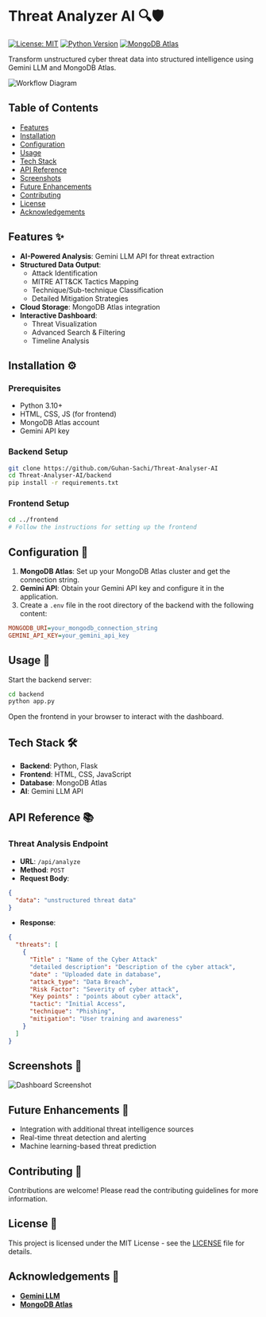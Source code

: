 # Threat Analyzer AI 🔍🛡️

[![License: MIT](https://img.shields.io/badge/License-MIT-yellow.svg)](https://opensource.org/licenses/MIT)
[![Python Version](https://img.shields.io/badge/Python-3.10%2B-blue.svg)](https://www.python.org/)
[![MongoDB Atlas](https://img.shields.io/badge/MongoDB-Cloud-green.svg)](https://www.mongodb.com/atlas)

Transform unstructured cyber threat data into structured intelligence using Gemini LLM and MongoDB Atlas.

![Workflow Diagram](https://via.placeholder.com/800x400.png?text=Threat+Processing+Workflow) <!-- Replace with actual diagram -->

## Table of Contents
- [Features](#features)
- [Installation](#installation)
- [Configuration](#configuration)
- [Usage](#usage)
- [Tech Stack](#tech-stack)
- [API Reference](#api-reference)
- [Screenshots](#screenshots)
- [Future Enhancements](#future-enhancements)
- [Contributing](#contributing)
- [License](#license)
- [Acknowledgements](#acknowledgements)

## Features ✨
- **AI-Powered Analysis**: Gemini LLM API for threat extraction
- **Structured Data Output**:
  - Attack Identification
  - MITRE ATT&CK Tactics Mapping
  - Technique/Sub-technique Classification
  - Detailed Mitigation Strategies
- **Cloud Storage**: MongoDB Atlas integration
- **Interactive Dashboard**:
  - Threat Visualization
  - Advanced Search & Filtering
  - Timeline Analysis

## Installation ⚙️

### Prerequisites
- Python 3.10+
- HTML, CSS, JS (for frontend)
- MongoDB Atlas account
- Gemini API key

### Backend Setup
```bash
git clone https://github.com/Guhan-Sachi/Threat-Analyser-AI
cd Threat-Analyser-AI/backend
pip install -r requirements.txt
```

### Frontend Setup
```bash
cd ../frontend
# Follow the instructions for setting up the frontend
```

## Configuration 🔧

1. **MongoDB Atlas**: Set up your MongoDB Atlas cluster and get the connection string.
2. **Gemini API**: Obtain your Gemini API key and configure it in the application.
3. Create a `.env` file in the root directory of the backend with the following content:

```ini
MONGODB_URI=your_mongodb_connection_string
GEMINI_API_KEY=your_gemini_api_key
```

## Usage 🚀

Start the backend server:
```bash
cd backend
python app.py
```

Open the frontend in your browser to interact with the dashboard.

## Tech Stack 🛠️
- **Backend**: Python, Flask
- **Frontend**: HTML, CSS, JavaScript
- **Database**: MongoDB Atlas
- **AI**: Gemini LLM API

## API Reference 📚

### Threat Analysis Endpoint
- **URL**: `/api/analyze`
- **Method**: `POST`
- **Request Body**:

```json
{
  "data": "unstructured threat data"
}
```

- **Response**:

```json
{
  "threats": [
    {
      "Title" : "Name of the Cyber Attack"
      "detailed description": "Description of the cyber attack",
      "date" : "Uploaded date in database",
      "attack_type": "Data Breach",
      "Risk Factor": "Severity of cyber attack",
      "Key points" : "points about cyber attack",
      "tactic": "Initial Access",
      "technique": "Phishing",
      "mitigation": "User training and awareness"
    }
  ]
}
```

## Screenshots 📸
![Dashboard Screenshot](https://via.placeholder.com/800x400.png?text=Dashboard) <!-- Replace with actual screenshot -->

## Future Enhancements 🚀
- Integration with additional threat intelligence sources
- Real-time threat detection and alerting
- Machine learning-based threat prediction

## Contributing 🤝
Contributions are welcome! Please read the contributing guidelines for more information.

## License 📄
This project is licensed under the MIT License - see the [LICENSE](LICENSE) file for details.

## Acknowledgements 🙏
- **[Gemini LLM](https://ai.google.com/gemini/)**
- **[MongoDB Atlas](https://www.mongodb.com/atlas)**
